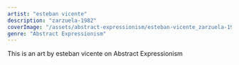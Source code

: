 ```yaml
---
artist: "esteban vicente"
description: "zarzuela-1982"
coverImage: "/assets/abstract-expressionism/esteban-vicente_zarzuela-1982.jpg"
genre: "Abstract Expressionism"
---
```

This is an art by esteban vicente on Abstract Expressionism

